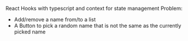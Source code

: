 React Hooks with typescript and context for state management
Problem:
  - Add/remove a name from/to a list
  - A Button to pick a random name that is not the same as the currently picked name

